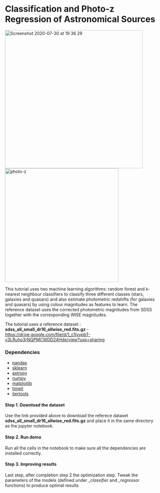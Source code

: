 # Classification and Photo-z Regression of Astronomical Sources 

<img alt="Screenshot 2020-07-30 at 19 36 29" src="https://user-images.githubusercontent.com/42966715/88962852-4eb3d080-d2a7-11ea-9b65-9ce540415c1a.png" width="455"/><img alt="photo-z" src="https://user-images.githubusercontent.com/42966715/88967085-99384b80-d2ad-11ea-867b-41dd81bc38c3.png" width="375"/> 

This tutorial uses two machine learning algorithms: random forest and k-nearest neighbour classifiers to classify three different classes (stars, galaxies and quasars) and also estimate photometric redshifts (for galaxies and quasars) by using colour magnitudes as features to learn. The reference dataset uses the corrected photometric magnitudes from SDSS together with the corresponding WISE magnitudes. 

The tutorial uses a reference dataset : **sdss_all_small_dr16_allwise_red.fits.gz** - https://drive.google.com/file/d/1_c1IyvpbT-v3LRuho3rNQPMCWDD24Hde/view?usp=sharing

### Dependencies

* [pandas](https://pandas.pydata.org/)
* [sklearn](scikit-learn.org/)
* [astropy](https://www.astropy.org)
* [numpy](https://numpy.org)
* [matplotlib](https://matplotlib.org)
* [timeit](https://docs.python.org/3/library/timeit.html)
* [itertools](https://docs.python.org/3/library/itertools.html)

#### Step 1. Download the dataset

Use the link provided above to download the referece dataset **sdss_all_small_dr16_allwise_red.fits.gz** and place it in the same directory as the jupyter notebook.

#### Step 2. Run demo

Run all the cells in the notebook to make sure all the dependencies are installed correctly.

#### Step 3. Improving results

Last step, after completion step 2 the optimization step. Tweak the parameters of the models (defined under *_classifier* and *_regressor* functions) to produce optimal results 
